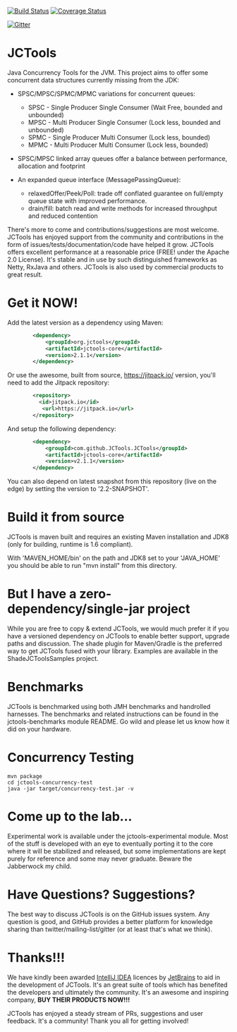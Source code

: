 [![Build Status](https://travis-ci.org/JCTools/JCTools.svg?branch=master)](https://travis-ci.org/JCTools/JCTools)
[![Coverage Status](https://coveralls.io/repos/github/JCTools/JCTools/badge.svg?branch=master)](https://coveralls.io/github/JCTools/JCTools?branch=master)

[![Gitter](https://badges.gitter.im/JCTools/JCTools.svg)](https://gitter.im/JCTools/JCTools?utm_source=badge&utm_medium=badge&utm_campaign=pr-badge)

JCTools
==========
Java Concurrency Tools for the JVM. This project aims to offer some concurrent data structures currently missing from
the JDK:
- SPSC/MPSC/SPMC/MPMC variations for concurrent queues:
  * SPSC - Single Producer Single Consumer (Wait Free, bounded and unbounded)
  * MPSC - Multi Producer Single Consumer (Lock less, bounded and unbounded)
  * SPMC - Single Producer Multi Consumer (Lock less, bounded)
  * MPMC - Multi Producer Multi Consumer (Lock less, bounded)
  
- SPSC/MPSC linked array queues offer a balance between performance, allocation and footprint

- An expanded queue interface (MessagePassingQueue):
  * relaxedOffer/Peek/Poll: trade off conflated guarantee on full/empty queue state with improved performance.
  * drain/fill: batch read and write methods for increased throughput and reduced contention
  
There's more to come and contributions/suggestions are most welcome. JCTools has enjoyed support from the community
and contributions in the form of issues/tests/documentation/code have helped it grow.
JCTools offers excellent performance at a reasonable price (FREE! under the Apache 2.0 License). It's stable and in use by such distinguished frameworks as Netty, RxJava and others. JCTools is also used by commercial products to great result.

Get it NOW!
==========
Add the latest version as a dependency using Maven:
```xml
        <dependency>
            <groupId>org.jctools</groupId>
            <artifactId>jctools-core</artifactId>
            <version>2.1.1</version>
        </dependency>
```

Or use the awesome, built from source, <https://jitpack.io/> version, you'll need to add the Jitpack repository:
```xml
        <repository>
          <id>jitpack.io</id>
           <url>https://jitpack.io</url>
        </repository>
```

And setup the following dependency:
```xml
        <dependency>
            <groupId>com.github.JCTools.JCTools</groupId>
            <artifactId>jctools-core</artifactId>
            <version>v2.1.1</version>
        </dependency>
```

You can also depend on latest snapshot from this repository (live on the edge) by setting the version to '2.2-SNAPSHOT'.


Build it from source
==========
JCTools is maven built and requires an existing Maven installation and JDK8 (only for building, runtime is 1.6 compliant).

With 'MAVEN_HOME/bin' on the path and JDK8 set to your 'JAVA_HOME' you should be able to run "mvn install" from this
directory.


But I have a zero-dependency/single-jar project
==========
While you are free to copy & extend JCTools, we would much prefer it if you have a versioned dependency on JCTools to
enable better support, upgrade paths and discussion. The shade plugin for Maven/Gradle is the preferred way to get
JCTools fused with your library. Examples are available in the ShadeJCToolsSamples project.


Benchmarks
==========
JCTools is benchmarked using both JMH benchmarks and handrolled harnesses. The benchmarks and related instructions can be
found in the jctools-benchmarks module README. Go wild and please let us know how it did on your hardware.

Concurrency Testing
===========
```
mvn package
cd jctools-concurrency-test
java -jar target/concurrency-test.jar -v
```
Come up to the lab...
==========
Experimental work is available under the jctools-experimental module. Most of the stuff is developed with an eye to
eventually porting it to the core where it will be stabilized and released, but some implementations are kept purely for reference and some may never graduate. Beware the Jabberwock my child.

Have Questions? Suggestions?
==========
The best way to discuss JCTools is on the GitHub issues system. Any question is good, and GitHub provides a better
platform for knowledge sharing than twitter/mailing-list/gitter (or at least that's what we think).

Thanks!!!
=====
We have kindly been awarded [IntelliJ IDEA](https://www.jetbrains.com/idea/) licences by [JetBrains](https://www.jetbrains.com/) to aid in the development of JCTools. It's an great suite of tools which has benefited the developers and ultimately the community. It's an awesome and inspiring company, **BUY THEIR PRODUCTS NOW!!!**

JCTools has enjoyed a steady stream of PRs, suggestions and user feedback. It's a community! Thank you all for getting involved!